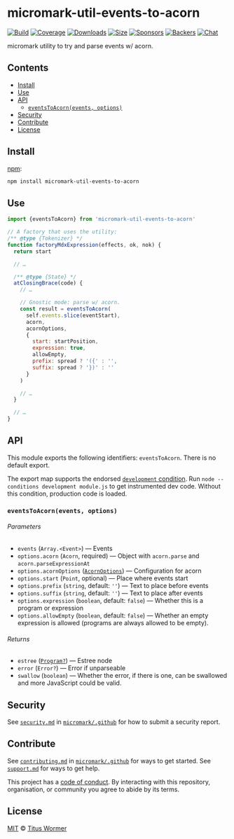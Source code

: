 # micromark-util-events-to-acorn

[![Build][build-badge]][build]
[![Coverage][coverage-badge]][coverage]
[![Downloads][downloads-badge]][downloads]
[![Size][bundle-size-badge]][bundle-size]
[![Sponsors][sponsors-badge]][opencollective]
[![Backers][backers-badge]][opencollective]
[![Chat][chat-badge]][chat]

micromark utility to try and parse events w/ acorn.

## Contents

*   [Install](#install)
*   [Use](#use)
*   [API](#api)
    *   [`eventsToAcorn(events, options)`](#eventstoacornevents-options)
*   [Security](#security)
*   [Contribute](#contribute)
*   [License](#license)

## Install

[npm][]:

```sh
npm install micromark-util-events-to-acorn
```

## Use

```js
import {eventsToAcorn} from 'micromark-util-events-to-acorn'

// A factory that uses the utility:
/** @type {Tokenizer} */
function factoryMdxExpression(effects, ok, nok) {
  return start

  // …

  /** @type {State} */
  atClosingBrace(code) {
    // …

    // Gnostic mode: parse w/ acorn.
    const result = eventsToAcorn(
      self.events.slice(eventStart),
      acorn,
      acornOptions,
      {
        start: startPosition,
        expression: true,
        allowEmpty,
        prefix: spread ? '({' : '',
        suffix: spread ? '})' : ''
      }
    )

    // …
  }

  // …
}
```

## API

This module exports the following identifiers: `eventsToAcorn`.
There is no default export.

The export map supports the endorsed
[`development` condition](https://nodejs.org/api/packages.html#packages_resolving_user_conditions).
Run `node --conditions development module.js` to get instrumented dev code.
Without this condition, production code is loaded.

### `eventsToAcorn(events, options)`

###### Parameters

*   `events` (`Array.<Event>`) — Events
*   `options.acorn` (`Acorn`, required) — Object with `acorn.parse` and
    `acorn.parseExpressionAt`
*   `options.acornOptions` ([`AcornOptions`][acorn-options]) — Configuration for
    acorn
*   `options.start` (`Point`, optional) — Place where events start
*   `options.prefix` (`string`, default: `''`) — Text to place before events
*   `options.suffix` (`string`, default: `''`) — Text to place after events
*   `options.expression` (`boolean`, default: `false`) — Whether this is a
    program or expression
*   `options.allowEmpty` (`boolean`, default: `false`) — Whether an empty
    expression is allowed (programs are always allowed to be empty).

###### Returns

*   `estree` ([`Program?`][program]) — Estree node
*   `error` (`Error?`) — Error if unparseable
*   `swallow` (`boolean`) — Whether the error, if there is one, can be swallowed
    and more JavaScript could be valid.

## Security

See [`security.md`][securitymd] in [`micromark/.github`][health] for how to
submit a security report.

## Contribute

See [`contributing.md`][contributing] in [`micromark/.github`][health] for ways
to get started.
See [`support.md`][support] for ways to get help.

This project has a [code of conduct][coc].
By interacting with this repository, organisation, or community you agree to
abide by its terms.

## License

[MIT][license] © [Titus Wormer][author]

<!-- Definitions -->

[build-badge]: https://github.com/micromark/micromark-extension-mdx-expression/workflows/main/badge.svg

[build]: https://github.com/micromark/micromark-extension-mdx-expression/actions

[coverage-badge]: https://img.shields.io/codecov/c/github/micromark/micromark-extension-mdx-expression.svg

[coverage]: https://codecov.io/github/micromark/micromark-extension-mdx-expression

[downloads-badge]: https://img.shields.io/npm/dm/micromark-util-events-to-acorn.svg

[downloads]: https://www.npmjs.com/package/micromark-util-events-to-acorn

[bundle-size-badge]: https://img.shields.io/bundlephobia/minzip/micromark-util-events-to-acorn.svg

[bundle-size]: https://bundlephobia.com/result?p=micromark-util-events-to-acorn

[sponsors-badge]: https://opencollective.com/unified/sponsors/badge.svg

[backers-badge]: https://opencollective.com/unified/backers/badge.svg

[opencollective]: https://opencollective.com/unified

[npm]: https://docs.npmjs.com/cli/install

[chat-badge]: https://img.shields.io/badge/chat-discussions-success.svg

[chat]: https://github.com/micromark/micromark/discussions

[license]: https://github.com/micromark/micromark-extension-mdx-expression/blob/main/license

[author]: https://wooorm.com

[health]: https://github.com/micromark/.github

[securitymd]: https://github.com/micromark/.github/blob/HEAD/security.md

[contributing]: https://github.com/micromark/.github/blob/HEAD/contributing.md

[support]: https://github.com/micromark/.github/blob/HEAD/support.md

[coc]: https://github.com/micromark/.github/blob/HEAD/code-of-conduct.md

[program]: https://github.com/estree/estree/blob/master/es2015.md#programs

[acorn-options]: https://github.com/acornjs/acorn/tree/master/acorn#interface
